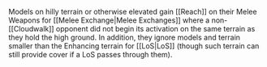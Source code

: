 Models on hilly terrain or otherwise elevated gain [[Reach]] on their Melee Weapons for [[Melee Exchange|Melee Exchanges]] where a non-[[Cloudwalk]] opponent did not begin its activation on the same terrain as they hold the high ground.
In addition, they ignore models and terrain smaller than the Enhancing terrain for [[LoS|LoS]] (though such terrain can still provide cover if a LoS passes through them).